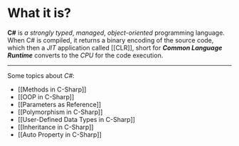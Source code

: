 # What it is?

**C#** is *a strongly typed*, *managed*, *object-oriented* programming language. When C# is compiled, it returns a binary encoding of the source code, which then a *JIT* application called [[CLR]], short for ***Common Language Runtime*** converts to the *CPU* for the code execution.
___
Some topics about *C#*:
- [[Methods in C-Sharp]]
- [[OOP in C-Sharp]]
- [[Parameters as Reference]]
- [[Polymorphism in C-Sharp]]
- [[User-Defined Data Types in C-Sharp]]
- [[Inheritance in C-Sharp]]
- [[Auto Property in C-Sharp]]